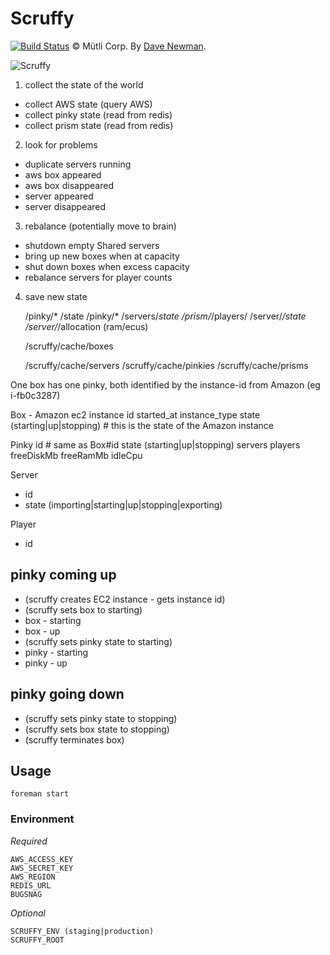 # Scruffy
[![Build Status](https://magnum.travis-ci.com/minefold/scruffy.png?token=yfARxv3oq7ZT3ZbmJWVN)](http://magnum.travis-ci.com/minefold/scruffy) © Mütli Corp. By [Dave Newman](http://github.com/whatupdave).

![Scruffy](http://www.harshil.in/fun/scruffy/scruffy.png)



1. collect the state of the world
  - collect AWS state (query AWS)
  - collect pinky state (read from redis)
  - collect prism state (read from redis)

2. look for problems
  - duplicate servers running
  - aws box appeared
  - aws box disappeared
  - server appeared
  - server disappeared

3. rebalance (potentially move to brain)
  - shutdown empty Shared servers
  - bring up new boxes when at capacity
  - shut down boxes when excess capacity
  - rebalance servers for player counts

4. save new state

    /pinky/* /state
    /pinky/* /servers/*state
    /prism/*/players/
    /server/*/state
    /server/*/allocation (ram/ecus)

    /scruffy/cache/boxes

    /scruffy/cache/servers
    /scruffy/cache/pinkies
    /scruffy/cache/prisms


One box has one pinky, both identified by the instance-id from Amazon (eg i-fb0c3287)

Box - Amazon ec2 instance
  id
  started_at
  instance_type
  state (starting|up|stopping) # this is the state of the Amazon instance

Pinky
  id # same as Box#id
  state (starting|up|stopping)
  servers
  players
  freeDiskMb
  freeRamMb
  idleCpu

Server
  - id
  - state (importing|starting|up|stopping|exporting)

Player
  - id

## pinky coming up
* (scruffy creates EC2 instance - gets instance id)
* (scruffy sets box to starting)
* box - starting
* box - up
* (scruffy sets pinky state to starting)
* pinky - starting
* pinky - up


## pinky going down
* (scruffy sets pinky state to stopping)
* (scruffy sets box state to stopping)
* (scruffy terminates box)


## Usage

    foreman start

### Environment

*Required*

    AWS_ACCESS_KEY
    AWS_SECRET_KEY
    AWS_REGION
    REDIS_URL
    BUGSNAG

*Optional*

    SCRUFFY_ENV (staging|production)
    SCRUFFY_ROOT
